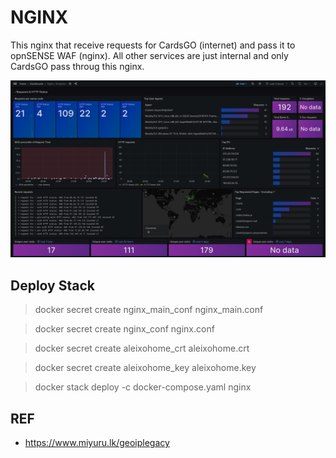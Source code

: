 # NGINX
This nginx that receive requests for CardsGO (internet) and pass it to opnSENSE WAF (nginx). All other services are just internal and only CardsGO pass throug this nginx.

![grafana](../../../../static/images/dashboard-nginx.png)

## Deploy Stack
> docker secret create nginx_main_conf nginx_main.conf

> docker secret create nginx_conf nginx.conf

> docker secret create aleixohome_crt aleixohome.crt

> docker secret create aleixohome_key aleixohome.key

> docker stack deploy -c docker-compose.yaml nginx

## REF
- https://www.miyuru.lk/geoiplegacy